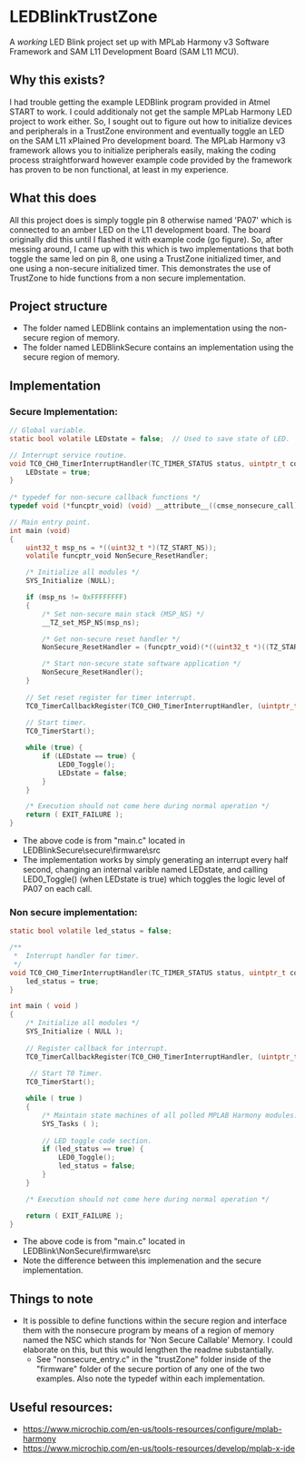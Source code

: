 # LEDBlinkTrustZone
 A *working* LED Blink project set up with MPLab Harmony v3 Software Framework and SAM L11 Development Board (SAM L11 MCU). 

## Why this exists? 
I had trouble getting the example LEDBlink program provided in Atmel START to work. I could additionaly not get the sample MPLab Harmony LED project to work either. So, I sought out to figure out how to initialize devices and peripherals in a TrustZone environment and eventually toggle an LED on the SAM L11 xPlained Pro development board. The MPLab Harmony v3 framework allows you to initialize peripherals easily, making the coding process straightforward however example code provided by the framework has proven to be non functional, at least in my experience. 

## What this does
All this project does is simply toggle pin 8 otherwise named 'PA07' which is connected to an amber LED on the L11 development board. The board originally did this until I flashed it with example code (go figure). So, after messing around, I came up with this which is two implementations that both toggle the same led on pin 8, one using a TrustZone initialized timer, and one using a non-secure initialized timer. This demonstrates the use of TrustZone to hide functions from a non secure implementation.  

## Project structure
- The folder named LEDBlink contains an implementation using the non-secure region of memory.
- The folder named LEDBlinkSecure contains an implementation using the secure region of memory.

## Implementation
### Secure Implementation:
```C
// Global variable.
static bool volatile LEDstate = false;  // Used to save state of LED. 

// Interrupt service routine.
void TC0_CH0_TimerInterruptHandler(TC_TIMER_STATUS status, uintptr_t context) {
    LEDstate = true; 
}
    
/* typedef for non-secure callback functions */
typedef void (*funcptr_void) (void) __attribute__((cmse_nonsecure_call));

// Main entry point.
int main (void)
{
    uint32_t msp_ns = *((uint32_t *)(TZ_START_NS));
    volatile funcptr_void NonSecure_ResetHandler;

    /* Initialize all modules */
    SYS_Initialize (NULL);

    if (msp_ns != 0xFFFFFFFF)
    {
        /* Set non-secure main stack (MSP_NS) */
        __TZ_set_MSP_NS(msp_ns);

        /* Get non-secure reset handler */
        NonSecure_ResetHandler = (funcptr_void)(*((uint32_t *)((TZ_START_NS) + 4U)));

        /* Start non-secure state software application */
        NonSecure_ResetHandler();
    }
    
    // Set reset register for timer interrupt.
    TC0_TimerCallbackRegister(TC0_CH0_TimerInterruptHandler, (uintptr_t)NULL);
   
    // Start timer. 
    TC0_TimerStart();

    while (true) {
        if (LEDstate == true) {
            LED0_Toggle();
            LEDstate = false; 
        }
    }

    /* Execution should not come here during normal operation */
    return ( EXIT_FAILURE );
}

```
- The above code is from "main.c" located in LEDBlinkSecure\secure\firmware\src
- The implementation works by simply generating an interrupt every half second, changing an internal varible named LEDstate, and calling LED0_Toggle() (when LEDstate is true) which toggles the logic level of PA07 on each call. 
### Non secure implementation:
```C
static bool volatile led_status = false;

/**
 *  Interrupt handler for timer.
 */
void TC0_CH0_TimerInterruptHandler(TC_TIMER_STATUS status, uintptr_t context) {
    led_status = true;
}

int main ( void )
{
    /* Initialize all modules */
    SYS_Initialize ( NULL );
    
    // Register callback for interrupt.
    TC0_TimerCallbackRegister(TC0_CH0_TimerInterruptHandler, (uintptr_t)NULL);
    
     // Start T0 Timer. 
    TC0_TimerStart();

    while ( true )
    {
        /* Maintain state machines of all polled MPLAB Harmony modules. */
        SYS_Tasks ( );
        
        // LED toggle code section. 
        if (led_status == true) {
            LED0_Toggle();
            led_status = false;
        }
    }

    /* Execution should not come here during normal operation */

    return ( EXIT_FAILURE );
}
```
- The above code is from "main.c" located in LEDBlink\NonSecure\firmware\src
- Note the difference between this implemenation and the secure implementation.
## Things to note
- It is possible to define functions within the secure region and interface them with the nonsecure program by means of a region of memory named the NSC which stands for 'Non Secure Callable' Memory. I could elaborate on this, but this would lengthen the readme substantially. 
    - See "nonsecure_entry.c" in the "trustZone" folder inside of the "firmware" folder of the secure portion of any one of the two examples. Also note the typedef within each implementation.
## Useful resources:
- https://www.microchip.com/en-us/tools-resources/configure/mplab-harmony
- https://www.microchip.com/en-us/tools-resources/develop/mplab-x-ide

